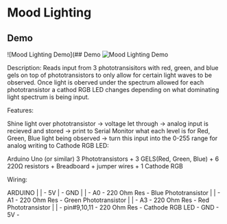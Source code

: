 # Mood Lighting
## Demo
![Mood Lighting Demo](## Demo
![Mood Lighting Demo](Mood_Lighting.gif)


Description: Reads input from 3 phototransisitors with red, green, and blue gels on top of phototransistors to only allow for certain light waves to be observed. Once light is oberved under the spectrum allowed for each phototransistor a cathod RGB LED changes depending on what dominating light spectrum is being input.


Features:

Shine light over phototransistor → voltage let through → analog input is recieved and stored → print to Serial Monitor what each level is for Red, Green, Blue light being observed → turn this input into the 0-255 range for analog writing to Cathode RGB LED:

Arduino Uno (or similar) 3 Phototransistors + 3 GELS(Red, Green, Blue) + 6 220Ω resistors + Breadboard + jumper wires + 1 Cathode RGB

Wiring:

ARDUINO | | - 5V | - GND | | - A0 - 220 Ohm Res - Blue Phototransistor | | - A1 - 220 Ohm Res - Green Phototransistor | | - A3 - 220 Ohm Res - Red Phototransistor | | - pin#9,10,11 - 220 Ohm Res - Cathode RGB LED - GND - 5V - 
